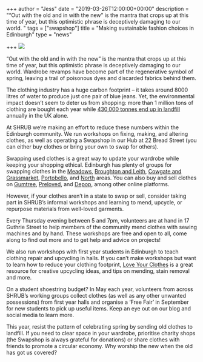 +++
author = "Jess"
date = "2019-03-26T12:00:00+00:00"
description = "“Out with the old and in with the new” is the mantra that crops up at this time of year, but this optimistic phrase is deceptively damaging to our world. "
tags = ["swapshop"]
title = "Making sustainable fashion choices in Edinburgh"
type = "news"

+++
![](https://res.cloudinary.com/shrub-co-op/image/upload/v1568810570/shrubcoop.org/media/sustainable_fashion_web_b6ynfl.png)

“Out with the old and in with the new” is the mantra that crops up at this time of year, but this optimistic phrase is deceptively damaging to our world. Wardrobe revamps have become part of the regenerative symbol of spring, leaving a trail of poisonous dyes and discarded fabrics behind them.

The clothing industry has a huge carbon footprint – it takes around 8000 litres of water to produce just one pair of blue jeans. Yet, the environmental impact doesn’t seem to deter us from shopping: more than 1 million tons of clothing are bought each year while [430,000 tonnes end up in landfill](https://www.theguardian.com/fashion/2019/feb/19/dont-feed-monster-the-people-who-have-stopped-buying-new-clothes?CMP=twt_a-environment_b-gdneco&fbclid=IwAR13bcfQ2_15EuO_9VDbNOuM2Q3KrMzwl2GlU5yQFkK8lWK5XnGvNRxf2ig) annually in the UK alone.

At SHRUB we’re making an effort to reduce these numbers within the Edinburgh community. We run workshops on fixing, making, and altering clothes, as well as operating a Swapshop in our Hub at 22 Bread Street (you can either buy clothes or bring your own to swap for others).

Swapping used clothes is a great way to update your wardrobe while keeping your shopping ethical. Edinburgh has plenty of groups for swapping clothes in the [Meadows](https://www.facebook.com/groups/TheMeadowsShare/), [Broughton and Leith](https://www.facebook.com/groups/150953238396384/), [Cowgate and Grassmarket](https://www.facebook.com/groups/572515392860750/), [Portobello](https://www.facebook.com/groups/1442756399277591/), and [North](https://www.facebook.com/groups/596622963814605/) areas. You can also buy and sell clothes on [Gumtree](https://www.gumtree.com/), [Preloved](https://www.preloved.co.uk/), and [Depop](https://www.depop.com/), among other online platforms.

However, if your clothes aren’t in a state to swap or sell, consider taking part in SHRUB’s informal workshops and learning to mend, upcycle, or repurpose materials from well-loved garments.

Every Thursday evening between 5 and 7pm, volunteers are at hand in 17 Guthrie Street to help members of the community mend clothes with sewing machines and by hand. These workshops are free and open to all, come along to find out more and to get help and advice on projects!

We also run workshops with first year students in Edinburgh to teach clothing repair and upcycling in halls. If you can’t make workshops but want to learn how to reduce your clothing footprint, [Love Your Clothes](https://www.loveyourclothes.org.uk/) is a great resource for creative upcycling ideas, and tips on mending, stain removal and more.

On a student shoestring budget? In May each year, volunteers from across SHRUB’s working groups collect clothes (as well as any other unwanted possessions) from first year halls and organise a ‘Free Fair’ in September for new students to pick up useful items. Keep an eye out on our blog and social media to learn more.

This year, resist the pattern of celebrating spring by sending old clothes to landfill. If you need to clear space in your wardrobe, prioritise charity shops (the Swapshop is always grateful for donations) or share clothes with friends to promote a circular economy. Why worship the new when the old has got us covered?
